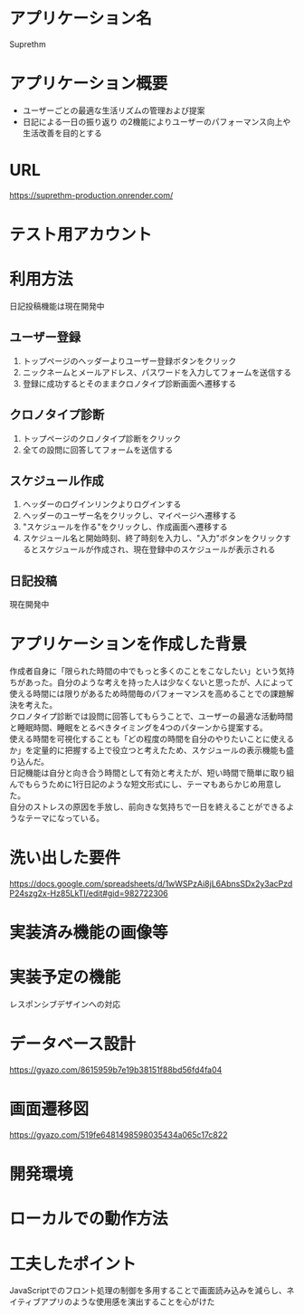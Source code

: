 # アプリケーション名
Suprethm

# アプリケーション概要
- ユーザーごとの最適な生活リズムの管理および提案
- 日記による一日の振り返り
の2機能によりユーザーのパフォーマンス向上や生活改善を目的とする
# URL
https://suprethm-production.onrender.com/
# テスト用アカウント

# 利用方法
日記投稿機能は現在開発中
## ユーザー登録
1. トップページのヘッダーよりユーザー登録ボタンをクリック
2. ニックネームとメールアドレス、パスワードを入力してフォームを送信する
3. 登録に成功するとそのままクロノタイプ診断画面へ遷移する
## クロノタイプ診断
1. トップページのクロノタイプ診断をクリック
2. 全ての設問に回答してフォームを送信する
## スケジュール作成
1. ヘッダーのログインリンクよりログインする
2. ヘッダーのユーザー名をクリックし、マイページへ遷移する
3. "スケジュールを作る"をクリックし、作成画面へ遷移する
4. スケジュール名と開始時刻、終了時刻を入力し、"入力"ボタンをクリックするとスケジュールが作成され、現在登録中のスケジュールが表示される
## 日記投稿
現在開発中

# アプリケーションを作成した背景
作成者自身に「限られた時間の中でもっと多くのことをこなしたい」という気持ちがあった。自分のような考えを持った人は少なくないと思ったが、人によって使える時間には限りがあるため時間毎のパフォーマンスを高めることでの課題解決を考えた。  
クロノタイプ診断では設問に回答してもらうことで、ユーザーの最適な活動時間と睡眠時間、睡眠をとるべきタイミングを4つのパターンから提案する。  
使える時間を可視化することも「どの程度の時間を自分のやりたいことに使えるか」を定量的に把握する上で役立つと考えたため、スケジュールの表示機能も盛り込んだ。  
日記機能は自分と向き合う時間として有効と考えたが、短い時間で簡単に取り組んでもらうために1行日記のような短文形式にし、テーマもあらかじめ用意した。  
自分のストレスの原因を手放し、前向きな気持ちで一日を終えることができるようなテーマになっている。  

# 洗い出した要件
https://docs.google.com/spreadsheets/d/1wWSPzAi8jL6AbnsSDx2y3acPzdP24szg2x-Hz85LkTI/edit#gid=982722306

# 実装済み機能の画像等

# 実装予定の機能
レスポンシブデザインへの対応

# データベース設計
https://gyazo.com/8615959b7e19b38151f88bd56fd4fa04
# 画面遷移図
https://gyazo.com/519fe6481498598035434a065c17c822
# 開発環境

# ローカルでの動作方法

# 工夫したポイント
JavaScriptでのフロント処理の制御を多用することで画面読み込みを減らし、ネイティブアプリのような使用感を演出することを心がけた
